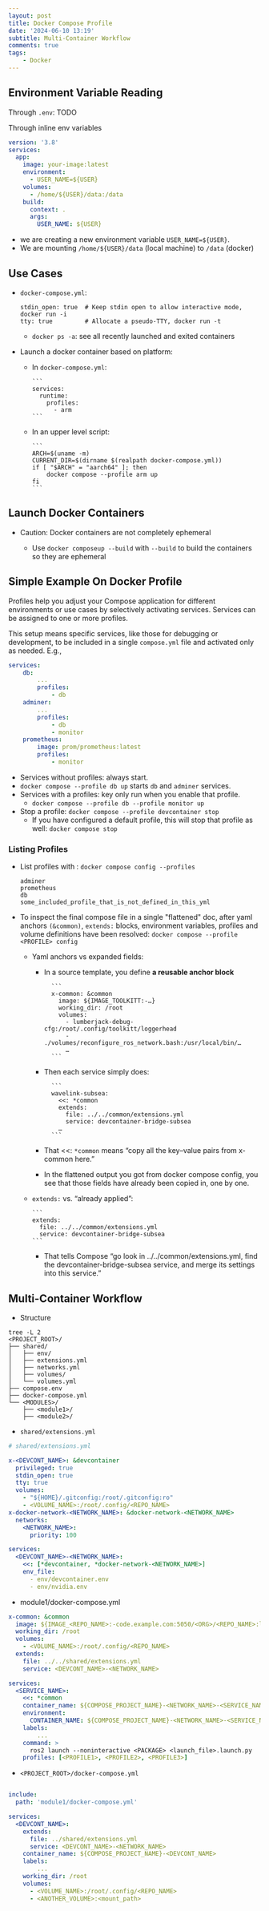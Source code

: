 ```yaml
---
layout: post
title: Docker Compose Profile
date: '2024-06-10 13:19'
subtitle: Multi-Container Workflow
comments: true
tags:
    - Docker
---
```


## Environment Variable Reading

Through `.env`: TODO

Through inline env variables

```yaml
version: '3.8'
services:
  app:
    image: your-image:latest
    environment:
      - USER_NAME=${USER}
    volumes:
      - /home/${USER}/data:/data
    build:
      context: .
      args:
        USER_NAME: ${USER}
```

- we are creating a new environment variable `USER_NAME=${USER}`.
- We are mounting `/home/${USER}/data` (local machine) to `/data` (docker)

## Use Cases

- `docker-compose.yml`:

    ```
    stdin_open: true  # Keep stdin open to allow interactive mode, docker run -i
    tty: true         # Allocate a pseudo-TTY, docker run -t
    ```

  - `docker ps -a`: see all recently launched and exited containers

- Launch a docker container based on platform:
  - In `docker-compose.yml`:

        ```
        services:
          runtime:
            profiles:
              - arm
        ```

  - In an upper level script:

        ```
        ARCH=$(uname -m)
        CURRENT_DIR=$(dirname $(realpath docker-compose.yml))
        if [ "$ARCH" = "aarch64" ]; then
            docker compose --profile arm up
        fi
        ```

## Launch Docker Containers

- Caution: Docker containers are not completely ephemeral

  - Use `docker composeup --build` with `--build` to build the containers so they are ephemeral

## Simple Example On Docker Profile

Profiles help you adjust your Compose application for different environments or use cases by selectively activating services. Services can be assigned to one or more profiles.

This setup means specific services, like those for debugging or development, to be included in a single `compose.yml` file and activated only as needed.
E.g.,

```yaml
services:
    db:
        ...
        profiles:
            - db
    adminer:
        ...
        profiles:
            - db
            - monitor
    prometheus:
        image: prom/prometheus:latest
        profiles:
            - monitor
```

- Services without profiles: always start.
- `docker compose --profile db up` starts `db` and `adminer` services.
- Services with a profiles: key only run when you enable that profile.
  - `docker compose --profile db --profile monitor up`
- Stop a profile: `docker compose --profile devcontainer stop`
  - If you have configured a default profile, this will stop that profile as well: `docker compose stop`

### Listing Profiles

- List profiles with : `docker compose config --profiles`

    ```
    adminer
    prometheus
    db
    some_included_profile_that_is_not_defined_in_this_yml
    ```

- To inspect the final compose file in a single "flattened" doc, after yaml anchors `(&common)`, `extends:` blocks, environment variables, profiles and volume definitions have been resolved: `docker compose --profile <PROFILE> config`
  - Yaml anchors vs expanded fields:
    - In a source template, you define **a reusable anchor block**

            ```
            x-common: &common
              image: ${IMAGE_TOOLKITT:-…}
              working_dir: /root
              volumes:
                - lumberjack-debug-cfg:/root/.config/toolkitt/loggerhead
                - ./volumes/reconfigure_ros_network.bash:/usr/local/bin/…
                …
            ```

    - Then each service simply does:

            ```
            wavelink-subsea:
              <<: *common
              extends:
                file: ../../common/extensions.yml
                service: devcontainer-bridge-subsea
              …
            ```

    - That <<: `*common` means “copy all the key–value pairs from x-common here.”
    - In the flattened output you got from docker compose config, you see that those fields have already been copied in, one by one.
  - `extends:` vs. “already applied”:

        ```
        extends:
          file: ../../common/extensions.yml
          service: devcontainer-bridge-subsea
        ```

    - That tells Compose “go look in ../../common/extensions.yml, find the devcontainer-bridge-subsea service, and merge its settings into this service.”

## Multi-Container Workflow

- Structure

```
tree -L 2
<PROJECT_ROOT>/
├── shared/
│   ├── env/
│   ├── extensions.yml
│   ├── networks.yml
│   ├── volumes/
│   └── volumes.yml
├── compose.env
├── docker-compose.yml
└── <MODULES>/
    ├── <module1>/
    ├── <module2>/
```

- `shared/extensions.yml`

```yaml
# shared/extensions.yml

x-<DEVCONT_NAME>: &devcontainer
  privileged: true
  stdin_open: true
  tty: true
  volumes:
    - "${HOME}/.gitconfig:/root/.gitconfig:ro"
    - <VOLUME_NAME>:/root/.config/<REPO_NAME>
x-docker-network-<NETWORK_NAME>: &docker-network-<NETWORK_NAME>
  networks:
    <NETWORK_NAME>:
      priority: 100

services:
  <DEVCONT_NAME>-<NETWORK_NAME>:
    <<: [*devcontainer, *docker-network-<NETWORK_NAME>]
    env_file:
      - env/devcontainer.env
      - env/nvidia.env
```

- module1/docker-compose.yml

```yaml
x-common: &common
  image: ${IMAGE_<REPO_NAME>:-code.example.com:5050/<ORG>/<REPO_NAME>:latest}
  working_dir: /root
  volumes:
    - <VOLUME_NAME>:/root/.config/<REPO_NAME>
  extends:
    file: ../../shared/extensions.yml
    service: <DEVCONT_NAME>-<NETWORK_NAME>

services:
  <SERVICE_NAME>:
    <<: *common
    container_name: ${COMPOSE_PROJECT_NAME}-<NETWORK_NAME>-<SERVICE_NAME>
    environment:
      CONTAINER_NAME: ${COMPOSE_PROJECT_NAME}-<NETWORK_NAME>-<SERVICE_NAME>
    labels:
        ...
    command: >
      ros2 launch --noninteractive <PACKAGE> <launch_file>.launch.py
    profiles: [<PROFILE1>, <PROFILE2>, <PROFILE3>]
```

- `<PROJECT_ROOT>/docker-compose.yml`

```yaml

include:
  path: 'module1/docker-compose.yml'

services:
  <DEVCONT_NAME>:
    extends:
      file: ../shared/extensions.yml
      service: <DEVCONT_NAME>-<NETWORK_NAME>
    container_name: ${COMPOSE_PROJECT_NAME}-<DEVCONT_NAME>
    labels:
        ... 
    working_dir: /root
    volumes:
      - <VOLUME_NAME>:/root/.config/<REPO_NAME>
      - <ANOTHER_VOLUME>:<mount_path>
```
